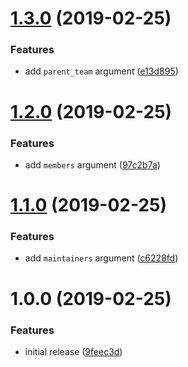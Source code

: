 # [1.3.0](https://github.com/innovationnorway/terraform-github-team/compare/v1.2.0...v1.3.0) (2019-02-25)


### Features

* add `parent_team` argument ([e13d895](https://github.com/innovationnorway/terraform-github-team/commit/e13d895))

# [1.2.0](https://github.com/innovationnorway/terraform-github-team/compare/v1.1.0...v1.2.0) (2019-02-25)


### Features

* add `members` argument ([97c2b7a](https://github.com/innovationnorway/terraform-github-team/commit/97c2b7a))

# [1.1.0](https://github.com/innovationnorway/terraform-github-team/compare/v1.0.0...v1.1.0) (2019-02-25)


### Features

* add `maintainers` argument ([c6228fd](https://github.com/innovationnorway/terraform-github-team/commit/c6228fd))

# 1.0.0 (2019-02-25)


### Features

* initial release ([9feec3d](https://github.com/innovationnorway/terraform-github-team/commit/9feec3d))
